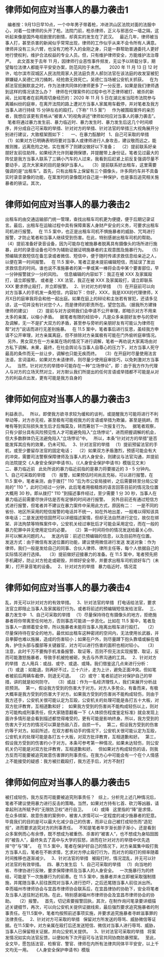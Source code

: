 # 律师如何应对当事人的暴力袭击1

 
编者按：9月13日早10点，一个中年男子带着枪，冲进洪山区法院对面的法服中心，对着一位律师的头开了枪。法院门前，枪杀律师，正义与邪恶仅一墙之隔，这听起来像是国外电视剧里的剧情，却真实的发生在了武汉。
 
最近几年，律师被当事人打，甚至杀害的新闻似乎常常出现，律师的工作似乎从来不会令所有人满意。律师并没有三头六臂，也没有刀枪不入的金刚之身，只是一群帮助普通委托人更好地行使权利，维护合法权益的专业人员。但，只有维护律师安全，方能维护法治尊严。
 
此文首发于去年 11 月，因律师行业恶性事件频发，无讼予以转载分享，期望每位法律人都能平平安安办案，防范风险于未然。
 
 
2020 年 11 月 13 日 12 时许，哈尔滨市双城区人民法院周家人民法庭负责人郝剑法官在该法庭的收发室被犯罪嫌疑人吴德仁持刀捅刺，经抢救无效死亡。吴德仁当场被公安机关抓获。
 
在为郝法官扼腕默哀之时，作为法律共同体的律师更多了一分反思，如果是我们律师遇到这样的情况该怎么办？
 
律师在代理案件的过程中也不乏律师被打、被杀的新闻，比如笔者在前两周切身经历的：2020 年 11 月 5 日在湖北省当阳市法院参与离婚纠纷的庭审，在离开法院的路上遭对方当事人家属用车截停，并对笔者及我方当事人进行持续 15 分钟左右的殴打。（下称“ 11.5 案”）
 
作为被围殴案件的亲历者，我想应该更有资格从“被害人”的视角讲述“律师如何应对当事人的暴力袭击”。
 
笔者将通过暴力发生前、暴力临近时、暴力发生时、暴力发生后这几个时间顺序，并分成自己可采取的举措、针对对方的举措、针对法官的举措三大视角展开分别进行建议，大致框架图如下：
 
 
一、在暴力酝酿时
 
1、自己可采取的举措
 
（1）如果对方已明确表明将要对当事人或律师进行人身攻击，建议敬而远之，能推则推，远离危险之地，实在推不了则建议做好以下准备；
 
（2）提前联系好亲朋好友前往助阵，如果经济允许则雇佣保镖，并提醒带上身份证。笔者见过最大的阵仗是我方当事人联系了三辆小汽车的人过来，我看到后赶紧上前反复强调尽量不要动手，这次大家来的目的是保护当事人。
 
（3）提前联系好出租车，这里需要强调的是“出租车”。首先，只有出租车上保留有三个摄像头，许多网约车并不具备实时录音录像的功能，在案发时的录像既对自己是一种保护，也是事后追究相关施暴者的铁证。其次，

# 律师如何应对当事人的暴力袭击2

出租车的由交通运输部门统一管理，查找出租车司机更为便捷，便于后期记录证言。最后，出租车在运输过程中具有保障乘客人身财产安全的义务，可要求出租车司机进行报警。
 
在 11.5 案中，也正是出租车司机不惧施暴者的威胁、咒骂进行报警，才防止笔者和当事人继续受到伤害。在此，特别感谢出租车司机的帮助。
 
（4）提前准备好录音设备，因为可能存在被施暴者脱离具有摄像头的场所进行施暴，此时的录音设备也可作为辅助证据证明施暴者的主观意图及施暴行为。
 
（5）预编辑求救短信在备忘录或者微信、短信中，便于随时传递求救信息给亲近之人，以便在第一时间报警。
 
在 11.5 案中，笔者正是未提前编辑短信，而延误了发出求救信息的时间。谁也说不准施暴者的某一拳或某一棒将会击中某个要害部位，早一分钟报警就少一分的风险。
 
信息编辑的内容如下：我正在被 XXX 及家属殴打，请立即报警。
或者是：XX 法官，我正在被 XXX 及家属殴打，请立即联系 XXX 要求停止殴打，并立即报警。
 
2、针对对方的举措
 
（1）在开庭前可以向对方当事人的手机发一条短信，内容如下：你好，XXX，我是XXX的代理律师，X月X日的庭审我将会和他一起出庭。如果在庭上的辩论和主张若有冒犯，还请多见谅，这一切并没有针对您个人，而是律师的职责所在。望您包涵。（据我所方建锋律师的建议）
 
（2）提前与对方说明我们会申请不公开审理，即暗示对方不用来太多的亲属，以缩小矛盾。
 
据笔者有限的经验中，凡是众多亲朋好友参与的旁听及调解，无一不是扩大双方的矛盾，甚至参与旁听的亲朋好友有可能认为律师在帮“对方”说话而进行无差别施暴。
 
在 11.5 案中，笔者事后进行反思，虽经我方申请不公开审理，对方亲属离庭，但不排除对方亲属极有可能在门外偷听庭审情况。
 
另外，男女双方在一方亲属在场的情况下进行调解，笔者一再劝说大家离场由对方私下调解。未果，最终，在社会舆论与当事人自尊心的压力下，对方当事人死守最高的条件而无一丝让步，调解也只能无疾而终。
 
（3）在开庭时尽量使用法言法语，言词温和，如果对方未请律师，则尽量少使用庭审技巧，以免刺激对方当事人。
 
当然，针对对方的举措中可能存在一种“立场悖论”，即：由于我方作为代理人与对方的立场天然对立，对方默认我们所提出的任何言语或举措都不可能是从对方的利益点出发，更有可能是我方自身的

# 律师如何应对当事人的暴力袭击3

利益表示。
 
所以，即使我方欲寻求较为缓和的谈判，或提醒我方可能将进行不利举动等，对方亦无视，甚至极有可能视我方的言语或举措为欺骗，甚至是挑衅。而唯有等到实际损失发生后才后悔莫及，转而筹划下一次报复行为。
 
据笔者观察，只有少部分具有风险预见性人才可能避免陷入“立场悖论”，进而把握调解的机会，但大多数群体仍无法避免陷入“立场悖论”中。
 
所以，本条“针对对方的举措”是否能发挥其应有的效果，仍未可知。
 
3、针对法官的举措
 
（1）提前预留法官的手机，或至少要留存法官的固定电话；
 
（2）如果双方矛盾激烈，预感可能会有大的冲突，需要司法警察保障律师及当事人的人身安全，则建议与法官沟通，并提前向法院提交《人身安全保护申请书》。（《人身安全保护申请书》模版见文末）
 
二、暴力临近前
 
此处所说的暴力临近前指的是暴力将要接近的 3 - 5 分钟内。
 
1、自己可采取的举措
 
（1）报警，如果预估时间尚且充裕，可以进行报警。在 11.5 案中，笔者亲测，由于拨打“ 110 ”后为市公安局接听，之后需要转至分局公安局的“ 110 ”，此时已经过一分钟，此后笔者用极精炼的语言回答目前的情况及位置大概用 30 秒。即从拨打“ 110 ”到描述事件经过，至少需要 1 分 30 秒，当事人在暴力临近前需要尽快评估是否有足够的时间进行报警。
 
另外目前还有通过短信方式进行报警，但笔者并不建议在暴力案件中采用此方式，原因有二：
 
一是不同的省份、地区所采用的短信报警的电话并不统一，如在外地出差，一般难以得知该具体电话；二是发送短信固然可以详细描述案情，但却无法自然进行定位，故仅在绑架、非法拘禁等特殊案件中，公安机关经过审批后才可能会采用定位，而在一般的暴力犯罪中并无使用定位的必要。
 
（2）第一时间将你的情况发送给最关心你、并可以解决问题的人。
 
发送内容：前述已预编辑的信息，以及目前所在位置。
发送方式：由于微信有发送位置的功能，建议使用微信进行发送
发送对象：作为律师，我们一般是发给自己的同事、合伙人律师、律所主任等，每个人依据自己的实际情况进行选择。
 
（3）提前做好迎接暴力的准备。在 11.5 案中，笔者预先把手机藏好，防止对方抢走或砸毁，并绑好安全带，并要求出租车司机锁好车门（未果），打开录音笔的设备。
 
2、针对对方的举措
 
暴力临近时，情况混

# 律师如何应对当事人的暴力袭击4

乱，并无可以针对对方的有效举措。
 
3、针对法官的举措
 
打电话给法官，要求法官立即阻止当事人及家属殴打行为。或者将前述的预编辑短信发给法官。
 
三、暴力发生中
 
1、自己可采取的举措
 
（1）尽量保持待在有摄像头的地方，拒绝施暴者将你带离至任何地方，否则事态可能进一步恶化。比如在 11.5 案中，笔者及当事人一直绑着安全带，所以施暴者未能将当事人拖离出租车进行殴打。
 
（2）尽量保持待在安全的地方。最优如出租车这种密闭的空间内，无法使用长武器，并且拳脚也难以施展，造成的伤害较小；如果在户外，则尽量蹲下抱头靠墙或躲在墙角，护住头部与腹部等关键器官，对方可以进行伤害的面积也相对较小。
 
（3）注意，此时千万不要掏手机准备报警、取证等，否则不但无法实现报警、取证，反而可能激怒施暴者，导致手机被抢被砸，失去与外界沟通的工具。
 
2、针对对方的举措
 
古人用兵：或战、或守、或退、或降。我们借鉴这几点来进行分析：
 
（1）或退：如能退，则再好不过，三十六计，走为上计，避免正面冲突。但如笔者被前后两辆车截停，则退无可退。
 
（2）或守：笔者前述针对保护自己的举措，讲的就是如何防守。
 
（3）或战：作为一名经济理性人，我们来展开分析战损预测。
 
第一，假设我方受到的伤害大于对方。对方人多势众，有备而来，有极大概率是我方受到的伤害大于对方。如果我方受到的伤害尚不能构成轻伤，则由于我方还手，公安机关很可能认定为互殴，公安机关的处理可能是各打五十大板，对双方批评教育，互相道歉和好；
 
如果我方受到的伤害尚不能构成轻伤以上，则对方可能构成刑事责任，但大家随意翻看一下《人体损伤程度鉴定标准》就会发现上面许多情形是会看到描述都觉得难受的，更有可能是影响终身。所以，我方受到的伤害大于对方的情况可以算是伤敌八百，自损一千。
 
第二，假设我方受到的伤害约等于对方。如前所述，在双方都有动手的情况下，公安机关很可能认定为互殴，公安机关的处理可能是各打五十大板，对双方批评教育，互相道歉和好。
 
第三，假设我方受到的伤害约小于对方。本条可参考第一种情况，如果未达轻伤，则公安机关仍可能是对双方批评教育，互相道歉和好。
 
但如果对方构成轻伤的话，则我方反而可能要被追究故意伤害罪的刑事责任。在我方心中可能会有一个在个人情感上不能接受的疑惑：我方被拦截殴打，我方还手后，对方不耐打

# 律师如何应对当事人的暴力袭击5

被打成轻伤，我方反而可能要被追究刑事责任？
 
综上，分析完上述几种情况后，笔者不建议使用暴力进行反击的策略。当然，如果对方持有匕首、砍刀等凶器，请拿起刑法所赋予的“无限防卫权”进行自卫。
 
（4）或降
 
这里指的“降”是求情，在众多绑架、故意伤害的案例中，被害人求情可以一定程度的减少施暴者的犯意。毕竟我们的目的是可以最大化减少自己的伤害，而非让自己被打成轻伤而“造犯规”，进而要求追究对方的刑事责任。
 
不知是笔者年岁渐长胆子渐小，还是看到众多案例而心有余悸，既不想成为被重伤、杀害的“被害人”，也不想成为身陷囹圄的“被告人”，最终失去了高中与大学的狂怒，进而在针对对方的举措中优先选择“守”与“降”。
 
在 11.5 案中，笔者在保护好自己的情况下，对方亲属集中殴打我方当事人后，笔者在不断求情，乞求对方停止殴打行为，而对方的殴打的频率随着时间推移也逐渐减少。
 
3、针对法官的举措
 
被殴打时，情况混乱，并无可以针对法官的有效举措。
 
四、暴力发生后
 
1、自己可采取的举措
 
（1）向当地的省、市律协进行反映，要求保障律师及当事人的人身安全。
 
一次施暴行为的终结，可能是下一次施暴行为的前奏。在 11.5 案中，施暴者并未立即被采取强制措施，并尾随当事人前往医院对当事人进行恐吓，之后还尾随当事人前往派出所。
 
幸而福州市律师协会与宜昌市律师协会联系后，在宜昌律协的协助下，安全将笔者及当事人送往附近机场。在此，特别感谢福州市律师协会及宜昌市律师协会的协助。
 
（2）报警。
 
首先，切记索要报警回执，其次，在制作询问笔录要详细描述关键细节，再次，可以向公安机关提供证据线索，最后强烈要求追究施暴者的刑事责任。在11.5案中，笔者均按照前述事项实施，并要求追究施暴者寻衅滋事罪的法律责任。
 
2、针对对方可采取的举措
 
保留对方所发送的辱骂、威胁微信等证据。在11.5案中，对方亲属在殴打后还发送短信、微信对当事人进行辱骂、威胁，当事人已保留相关证据，并向公安机关提供。
 
3、针对法官可采取的举措
 
将案发情况如实向法官反馈，以便如有下次开庭可与法官共同协商防暴预案。
 
至此，全文毕，愿包括法官、检察官、警官、律师在内所有法律共同体平平安安，以上千文均无一用。
 
《人身安全保护申请书》模版
 


